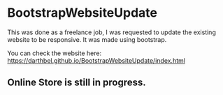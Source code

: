 # BootstrapWebsiteUpdate
This was done as a freelance job, I was requested to update the existing website to be responsive. It was made using bootstrap.

You can check the website here:
https://darthbel.github.io/BootstrapWebsiteUpdate/index.html

## Online Store is still in progress.
